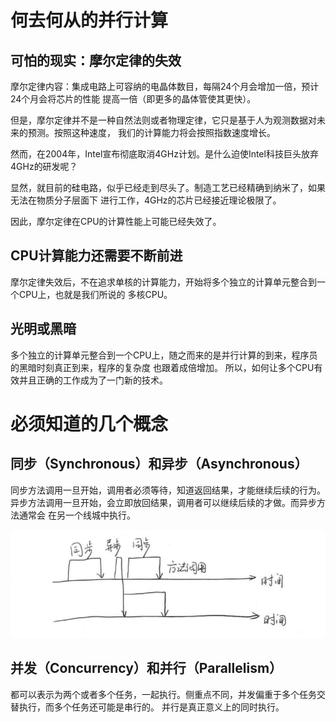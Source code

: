 # 何去何从的并行计算

## 可怕的现实：摩尔定律的失效

摩尔定律内容：集成电路上可容纳的电晶体数目，每隔24个月会增加一倍，预计24个月会将芯片的性能
提高一倍（即更多的晶体管使其更快）。

但是，摩尔定律并不是一种自然法则或者物理定律，它只是基于人为观测数据对未来的预测。按照这种速度，
我们的计算能力将会按照指数速度增长。

然而，在2004年，Intel宣布彻底取消4GHz计划。是什么迫使Intel科技巨头放弃4GHz的研发呢？

显然，就目前的硅电路，似乎已经走到尽头了。制造工艺已经精确到纳米了，如果无法在物质分子层面下
进行工作，4GHz的芯片已经接近理论极限了。

因此，摩尔定律在CPU的计算性能上可能已经失效了。

## CPU计算能力还需要不断前进

摩尔定律失效后，不在追求单核的计算能力，开始将多个独立的计算单元整合到一个CPU上，也就是我们所说的
多核CPU。

## 光明或黑暗

多个独立的计算单元整合到一个CPU上，随之而来的是并行计算的到来，程序员的黑暗时刻真正到来，程序的复杂度
也跟着成倍增加。
所以，如何让多个CPU有效并且正确的工作成为了一门新的技术。


# 必须知道的几个概念

## 同步（Synchronous）和异步（Asynchronous）

同步方法调用一旦开始，调用者必须等待，知道返回结果，才能继续后续的行为。
异步方法调用一旦开始，会立即放回结果，调用者可以继续后续的才做。而异步方法通常会
在另一个线城中执行。

![Image text](https://raw.githubusercontent.com/KINGLBT/java-concurrent-study/master/image/chapter1/1-1.png)

## 并发（Concurrency）和并行（Parallelism）

都可以表示为两个或者多个任务，一起执行。侧重点不同，并发偏重于多个任务交替执行，而多个任务还可能是串行的。
并行是真正意义上的同时执行。